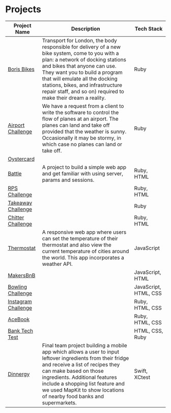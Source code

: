 # Projects
|Project Name|Description|Tech Stack|
|---|---|---|
|[Boris Bikes]()|Transport for London, the body responsible for delivery of a new bike system, come to you with a plan: a network of docking stations and bikes that anyone can use. They want you to build a program that will emulate all the docking stations, bikes, and infrastructure repair staff, and so on) required to make their dream a reality.| Ruby |   
|[Airport Challenge](https://github.com/tsankhalpara/airport_challenge)| We have a request from a client to write the software to control the flow of planes at an airport. The planes can land and take off provided that the weather is sunny. Occasionally it may be stormy, in which case no planes can land or take off.| Ruby |   
|[Oystercard](https://github.com/tsankhalpara/oystercard)|   |   
|[Battle](https://github.com/tsankhalpara/battle)| A project to build a simple web app and get familiar with using server, params and sessions. |Ruby, HTML |
|[RPS Challenge](https://github.com/tsankhalpara/rps-challenge)| | Ruby, HTML |   
|[Takeaway Challenge](https://github.com/tsankhalpara/takeaway-challenge)|   | Ruby |  
|[Chitter Challenge](https://github.com/tsankhalpara/chitter-challenge)|   | Ruby, HTML |  
|[Thermostat](https://github.com/tsankhalpara/thermostat)| A responsive web app where users can set the temperature of their thermostat and also view the current temperature of cities around the world. This app incorporates a weather API. | JavaScript |   
|[MakersBnB](https://github.com/tsankhalpara/MakersBnB)|   | JavaScript, HTML |  
|[Bowling Challenge](https://github.com/tsankhalpara/bowling-challenge)|   | JavaScript, HTML, CSS |  
|[Instagram Challenge](https://github.com/tsankhalpara/intagram-challenge)|   | Ruby, HTML, CSS |  
|[AceBook](https://github.com/tsankhalpara/acebook-MVP)|   | Ruby, HTML, CSS | 
|[Bank Tech Test](https://github.com/tsankhalpara/bank-tech-test)|   | HTML, CSS, Ruby |
|[Dinnergy]()| Final team project building a mobile app which allows a user to input leftover ingredients from their fridge and receive a list of recipes they can make based on those ingredients. Additional features include a shopping list feature and we used MapKit to show locations of nearby food banks and supermarkets.| Swift, XCtest|
